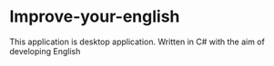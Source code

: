 # Improve-your-english
This application is desktop application. Written in C# with the aim of developing English

